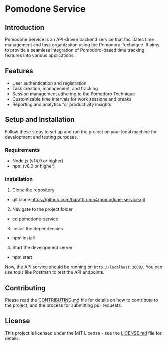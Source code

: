 # Pomodone Service

## Introduction

Pomodone Service is an API-driven backend service that facilitates time management and task organization using the Pomodoro Technique. It aims to provide a seamless integration of Pomodoro-based time tracking features into various applications.

## Features

- User authentication and registration
- Task creation, management, and tracking
- Session management adhering to the Pomodoro Technique
- Customizable time intervals for work sessions and breaks
- Reporting and analytics for productivity insights

## Setup and Installation

Follow these steps to set up and run the project on your local machine for development and testing purposes.

### Requirements

- Node.js (v14.0 or higher)
- npm (v6.0 or higher)

### Installation

1. Clone the repository

- git clone https://github.com/barathrum54/pomodone-service.git

2. Navigate to the project folder

- cd pomodone-service

3. Install the dependencies

- npm install 

4. Start the development server

- npm start


Now, the API service should be running on `http://localhost:3000/`. You can use tools like Postman to test the API endpoints.

## Contributing

Please read the [CONTRIBUTING.md](CONTRIBUTING.md) file for details on how to contribute to the project, and the process for submitting pull requests.

## License

This project is licensed under the MIT License - see the [LICENSE.md](LICENSE.md) file for details.
